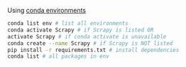 Using [conda environments](https://docs.conda.io/projects/conda/en/latest/user-guide/tasks/manage-environments.html)
```bash
conda list env # list all environments
conda activate Scrapy # if Scrapy is listed OR
activate Scrapy # if conda activate is unavailable
conda create --name Scrapy # if Scrapy is NOT listed
pip install -r requirements.txt # install dependencies
conda list # all packages in env
```
